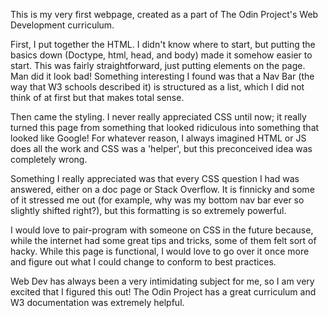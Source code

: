 This is my very first webpage, created as a part of The Odin Project's Web Development curriculum. 

First, I put together the HTML. I didn't know where to start, but putting the basics down (Doctype, html, head, and body) made it somehow easier to start. This was fairly straightforward, just putting elements on the page. Man did it look bad! Something interesting I found was that a Nav Bar (the way that W3 schools described it) is structured as a list, which I did not think of at first but that makes total sense. 

Then came the styling. I never really appreciated CSS until now; it really turned this page from something that looked ridiculous into something that looked like Google! For whatever reason, I always imagined HTML or JS does all the work and CSS was a 'helper', but this preconceived idea was completely wrong. 

Something I really appreciated was that every CSS question I had was answered, either on a doc page or Stack Overflow. It is finnicky and some of it stressed me out (for example, why was my bottom nav bar ever so slightly shifted right?), but this formatting is so extremely powerful. 

I would love to pair-program with someone on CSS in the future because, while the internet had some great tips and tricks, some of them felt sort of hacky. While this page is functional, I would love to go over it once more and figure out what I could change to conform to best practices.

Web Dev has always been a very intimidating subject for me, so I am very excited that I figured this out! The Odin Project has a great curriculum and W3 documentation was extremely helpful.